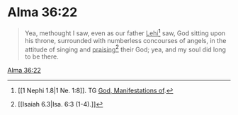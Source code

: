 # Alma 36:22

> Yea, methought I saw, even as our father <u>Lehi</u>[^a] saw, God sitting upon his throne, surrounded with numberless concourses of angels, in the attitude of singing and <u>praising</u>[^b] their God; yea, and my soul did long to be there.

[Alma 36:22](https://www.churchofjesuschrist.org/study/scriptures/bofm/alma/36?lang=eng&id=p22#p22)


[^a]: [[1 Nephi 1.8|1 Ne. 1:8]]. TG [God, Manifestations of](https://www.churchofjesuschrist.org/study/scriptures/tg/god-manifestations-of?lang=eng).
[^b]: [[Isaiah 6.3|Isa. 6:3 (1-4).]]
